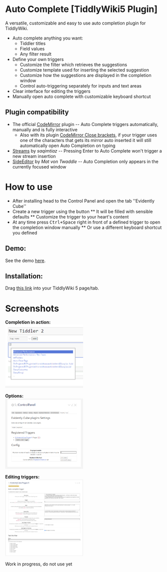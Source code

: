 # Auto Complete [TiddlyWiki5 Plugin]

A versatile, customizable and easy to use auto completion plugin for TiddlyWiki.

* Auto complete anything you want:
   * Tiddler titles
   * Field values
   * Any filter result
* Define your own triggers
   * Customize the filter which retrieves the suggestions
   * Customize template used for inserting the selected suggestion
   * Customize how the suggestions are displayed in the completion window
   * Control auto-triggering separately for inputs and text areas
* Clear interface for editing the triggers
* Manually open auto complete with customizable keyboard shortcut

## Plugin compatibility

 * The official [CodeMirror](https://tiddlywiki.com/plugins/tiddlywiki/codemirror/) plugin -- Auto Complete triggers automatically, manually and is fully interactive
     * Also with its plugin [CodeMirror Close brackets](https://tiddlywiki.com/plugins/tiddlywiki/codemirror/#%24%3A%2Fplugins%2Ftiddlywiki%2Fcodemirror-closebrackets), if your trigger uses one of the characters that gets its mirror auto inserted it will still automatically open Auto Completion on typing
 * [Streams](https://saqimtiaz.github.io/streams/) by *saqimtiaz* -- Pressing Enter to Auto Complete won't trigger a new stream insertion
 * [SideEditor](http://sideeditor.tiddlyspot.com/) by *Mat von Twaddle* -- Auto Completion only appears in the currently focused window

# How to use

* After installing head to the Control Panel and open the tab ''Evidently Cube''
* Create a new trigger using the button
** It will be filled with sensible defaults
** Customize the trigger to your heart's content
* At any time press <kbd>Ctrl+Space</kbd> right in front of a defined trigger to open the completion window manually
** Or use a different keyboard shortcut you defined

## Demo:

See the demo [here](https://evidentlycube.github.io/TW5-PluginShowcase/#Auto%20Complete).

## Installation:

Drag [this link](https://evidentlycube.github.io/TW5-PluginShowcase/#%24%3A%2Fplugins%2FEvidentlyCube%2FAutoComplete) into your TiddlyWiki 5 page/tab.
# Screenshots

**Completion in action:**<br>
<a href="images/completion.png?raw=true">
<img src="images/completion.png?raw=true" width="250">
</a>

**Options:**<br>
<a href="images/settings.png?raw=true">
<img src="images/settings.png?raw=true" width="250">
</a>

**Editing triggers:**<br>
<a href="images/trigger.png?raw=true">
<img src="images/trigger.png?raw=true" width="250">
</a>

Work in progress, do not use yet

